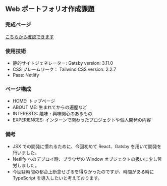 ## Web ポートフォリオ作成課題

### 完成ページ

<a href="https://brave-newton-5463d0.netlify.app/" target="_blank">こちらから確認できます</a>

### 使用技術

- 静的サイトジェネレーター: Gatsby version: 3.11.0
- CSS フレームワーク： Tailwind CSS version: 2.2.7
- Paas: Netlify

### ページ構成

- HOME: トップページ
- ABOUT ME: 生まれてからの遍歴など
- INTERESTS: 趣味・興味関心のあるもの
- EXPERIENCES: インターンで関わったプロジェクトや個人開発の内容

### 備考

- JSX での開発に慣れるために、今回初めて React、Gatsby を用いて開発を行いました。
- Netlify へのデプロイ時、ブラウザの Window オブジェクトの扱いに少し苦労しました。
- 今回は時間の都合上断念せざるを得なかったのですが、時間がある時に TypeScript を導入したいと考えております。
